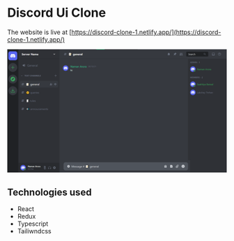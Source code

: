 # Discord Ui Clone

The website is live at [https://discord-clone-1.netlify.app/](https://discord-clone-1.netlify.app/)

![Discord Clone Image](./src/assets/discord.png)

## Technologies used
- React 
- Redux
- Typescript
- Tailiwndcss
